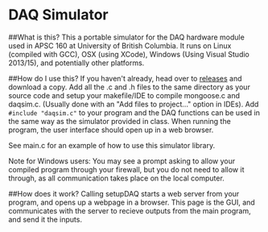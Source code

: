 # DAQ Simulator
##What is this?
This a portable simulator for the DAQ hardware module used in APSC 160 at University of British Columbia. It runs on Linux (compiled with GCC), OSX (using XCode), Windows (Using Visual Studio 2013/15), and potentially other platforms.

##How do I use this?
If you haven't already, head over to [releases](https://github.com/fb39ca4/apsc160-daq-simulator/releases) and download a copy. Add all the .c and .h files to the same directory as your source code and setup your makefile/IDE to compile mongoose.c and daqsim.c. (Usually done with an "Add files to project..." option in IDEs). Add `#include "daqsim.c"` to your program and the DAQ functions can be used in the same way as the simulator provided in class. When running the program, the user interface should open up in a web browser.

See main.c for an example of how to use this simulator library.

Note for Windows users: You may see a prompt asking to allow your compiled program through your firewall, but you do not need to allow it through, as all communication takes place on the local computer.

##How does it work?
Calling setupDAQ starts a web server from your program, and opens up a webpage in a browser. This page is the GUI, and communicates with the server to recieve outputs from the main program, and send it the inputs.
